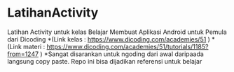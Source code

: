 # LatihanActivity
Latihan Activity untuk kelas Belajar Membuat Aplikasi Android untuk Pemula dari Dicoding 
*(Link kelas : https://www.dicoding.com/academies/51 ) 
*(Link materi : https://www.dicoding.com/academies/51/tutorials/1185?from=1247 ) 
*Sangat disarankan untuk ngoding dari awal daripaada langsung copy paste. Repo ini bisa dijadikan referensi untuk belajar

